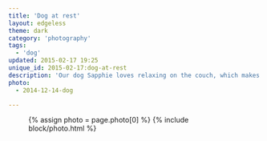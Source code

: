 ```yaml
---
title: 'Dog at rest'
layout: edgeless
theme: dark
category: 'photography'
tags:
  - 'dog'
updated: 2015-02-17 19:25
unique_id: 2015-02-17:dog-at-rest
description: 'Our dog Sapphie loves relaxing on the couch, which makes her an easy subject.'
photo:
  - 2014-12-14-dog

---
```


<figure class="image--wide">
  {% assign photo = page.photo[0] %}
  {% include block/photo.html %}
</figure>
